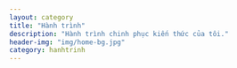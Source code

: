 ```yaml
---
layout: category
title: "Hành trình"
description: "Hành trình chinh phục kiến thức của tôi."
header-img: "img/home-bg.jpg"
category: hanhtrinh
---
```

